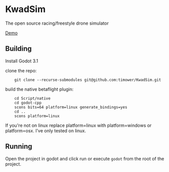 # KwadSim
The open source racing/freestyle drone simulator

[Demo](https://gfycat.com/OptimalKaleidoscopicAtlanticridleyturtle)

## Building

Install Godot 3.1

clone the repo:
```
    git clone --recurse-submodules git@github.com:timower/KwadSim.git
```
build the native betaflight plugin:
```
    cd Script/native
    cd godot-cpp
    scons bits=64 platform=linux generate_bindings=yes
    cd ..
    scons platform=linux
```

If you're not on linux replace platform=linux with platform=windows or platform=osx.
I've only tested on linux.

## Running

Open the project in godot and click run or execute `godot` from the root of the project.
